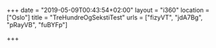 +++
date = "2019-05-09T00:43:54+02:00"
layout = "i360"
location = ["Oslo"]
title = "TreHundreOgSekstiTest"
urls = ["fizyVT", "jdA7Bg", "pRayVB", "fuBYFp"]

+++
